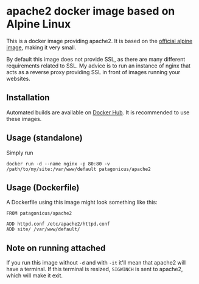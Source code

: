 # apache2 docker image based on Alpine Linux

This is a docker image providing apache2. It is based on the [official alpine image](https://hub.docker.com/_/alpine/), making it very small.

By default this image does not provide SSL, as there are many different requirements related to SSL. My advice is to run an instance of nginx that acts as a reverse proxy providing SSL in front of images running your websites.

## Installation

Automated builds are available on [Docker Hub](https://hub.docker.com/r/patagonicus/apache2/). It is recommended to use these images.

## Usage (standalone)

Simply run

    docker run -d --name nginx -p 80:80 -v /path/to/my/site:/var/www/default patagonicus/apache2

## Usage (Dockerfile)

A Dockerfile using this image might look something like this:

    FROM patagonicus/apache2
    
    ADD httpd.conf /etc/apache2/httpd.conf
    ADD site/ /var/www/default/

## Note on running attached

If you run this image without `-d` and with `-it` it'll mean that apache2 will have a terminal. If this terminal is resized, `SIGWINCH` is sent to apache2, which will make it exit.
